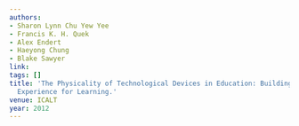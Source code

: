 ```yaml
---
authors:
- Sharon Lynn Chu Yew Yee
- Francis K. H. Quek
- Alex Endert
- Haeyong Chung
- Blake Sawyer
link:
tags: []
title: 'The Physicality of Technological Devices in Education: Building a Digital
  Experience for Learning.'
venue: ICALT
year: 2012
---
```

